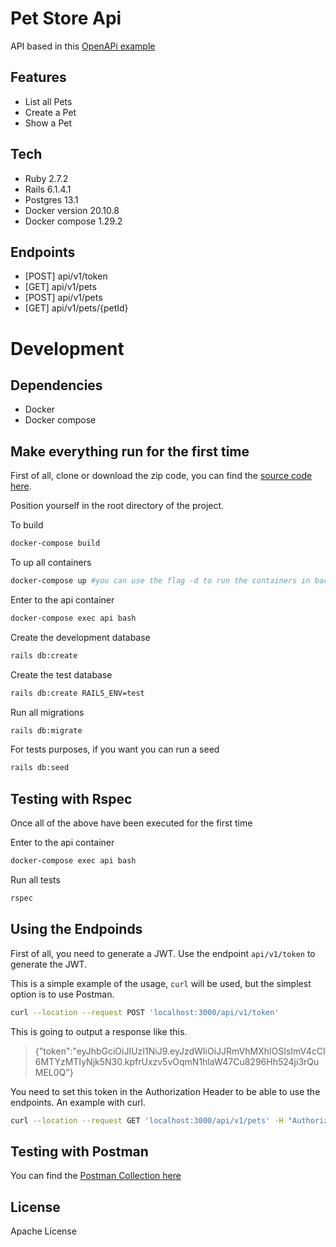 # Pet Store Api

API based in this [OpenAPi example][open_api_example]

## Features

- List all Pets
- Create a Pet
- Show a Pet

## Tech
 - Ruby 2.7.2
 - Rails 6.1.4.1
 - Postgres 13.1
 - Docker version 20.10.8
 - Docker compose 1.29.2

## Endpoints

 - [POST] api/v1/token
 - [GET] api/v1/pets
 - [POST] api/v1/pets
 - [GET] api/v1/pets/{petId}

# Development

## Dependencies
 - Docker
 - Docker compose

## Make everything run for the first time

First of all, clone or download the zip code, you can find the [source code here][source_code].

Position yourself in the root directory of the project.

To build
```sh
docker-compose build
```

To up all containers
```sh
docker-compose up #you can use the flag -d to run the containers in background
```

Enter to the api container
```sh
docker-compose exec api bash
```

Create the development database
```sh
rails db:create
```

Create the test database
```sh
rails db:create RAILS_ENV=test
```

Run all migrations
```sh
rails db:migrate
```

For tests purposes, if you want you can run a seed
```sh
rails db:seed
```

## Testing with Rspec

Once all of the above have been executed for the first time

Enter to the api container
```sh
docker-compose exec api bash
```

Run all tests
```sh
rspec
```

## Using the Endpoinds

First of all, you need to generate a JWT. Use the endpoint `api/v1/token` to generate the JWT.

This is a simple example of the usage, `curl` will be used, but the simplest option is to use Postman.

```sh
curl --location --request POST 'localhost:3000/api/v1/token'
```

This is going to output a response like this.
> {"token":"eyJhbGciOiJIUzI1NiJ9.eyJzdWIiOiJJRmVhMXhlOSIsImV4cCI6MTYzMTIyNjk5N30.kpfrUxzv5vOqmN1hlaW47Cu8296Hh524ji3rQuMEL0Q"}

You need to set this token in the Authorization Header to be able to use the endpoints.
An example with curl.

```sh
curl --location --request GET 'localhost:3000/api/v1/pets' -H "Authorization: Bearer eyJhbGciOiJIUzI1NiJ9.eyJzdWIiOiJJRmVhMXhlOSIsImV4cCI6MTYzMTIyNjQ1OH0.AbMbjeFVfhy8sMSrEjnaBchIh1A9V2CgW8rJaebGXjQ"
```

## Testing with Postman
You can find the [Postman Collection here][postman_collection]

## License

Apache License


[//]: # (These are reference links used in the body of this note and get stripped out when the markdown processor does its job. There is no need to format nicely because it shouldn't be seen. Thanks SO - http://stackoverflow.com/questions/4823468/store-comments-in-markdown-syntax)

   [open_api_example]: https://github.com/OAI/OpenAPI-Specification/blob/master/examples/v3.0/petstore.yaml 
   [source_code]: https://github.com/cIvanrc/pet-store-api
   [postman_collection]: https://documenter.getpostman.com/view/5036414/U16jNmBx
